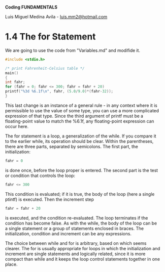 **Coding FUNDAMENTALS**

Luis Miguel Medina Avila - luis.mm2@hotmail.com

# 1.4 The for Statement

We are going to use the code from "Variables.md" and modifide it.
``` C
#include <stdio.h>

/* print Fahrenheit-Celsius table */
main()
{
int fahr;
for (fahr = 0; fahr <= 300; fahr = fahr + 20)
printf("%3d %6.1f\n", fahr, (5.0/9.0)*(fahr-32));
}
```

This last change is an instance of a general rule - in any context where it is permissible to use the value of some type, you can use a more complicated expression of that type. Since the third argument of printf must be a floating-point value to match the %6.1f, any floating-point expression can occur here.

The for statement is a loop, a generalization of the while. If you compare it to the earlier while, its operation should be clear. Within the parentheses, there are three parts, separated by semicolons. The first part, the initialization:

``` C
fahr = 0
```

is done once, before the loop proper is entered. The second part is the test or condition that controls the loop:

``` C
fahr <= 300
```

This condition is evaluated; if it is true, the body of the loop (here a single ptintf) is executed. Then the increment step

``` C
fahr = fahr + 20
```

is executed, and the condition re-evaluated. The loop terminates if the condition has become false. As with the while, the body of the loop can be a single statement or a group of statements enclosed in braces. The initialization, condition and increment can be any expressions.

The choice between while and for is arbitrary, based on which seems clearer. The for is usually appropriate for loops in which the initialization and increment are single statements and logically related, since it is more compact than while and it keeps the loop control statements together in one place.